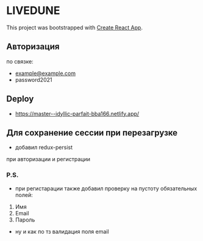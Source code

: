 # LIVEDUNE

This project was bootstrapped with [Create React App](https://github.com/facebook/create-react-app).

## Авторизация
по связке:
- example@example.com
- password2021

## Deploy

- https://master--idyllic-parfait-bba166.netlify.app/


## Для сохранение сессии при перезагрузке

- добавил redux-persist

при авторизации и регистрации



### P.S.

- при регистарации также добавил проверку на пустоту обязательных полей:
 1) Имя
 2) Email
 3) Пароль
- ну и как по тз валидация поля email
